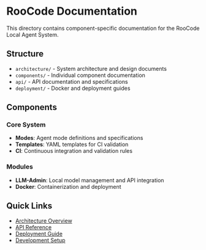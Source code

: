 # RooCode Documentation

This directory contains component-specific documentation for the RooCode Local Agent System.

## Structure

- `architecture/` - System architecture and design documents
- `components/` - Individual component documentation
- `api/` - API documentation and specifications
- `deployment/` - Docker and deployment guides

## Components

### Core System
- **Modes**: Agent mode definitions and specifications
- **Templates**: YAML templates for CI validation
- **CI**: Continuous integration and validation rules

### Modules
- **LLM-Admin**: Local model management and API integration
- **Docker**: Containerization and deployment

## Quick Links

- [Architecture Overview](architecture/overview.md)
- [API Reference](api/reference.md)
- [Deployment Guide](deployment/docker.md)
- [Development Setup](development/setup.md)

